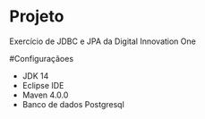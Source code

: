 # Projeto

Exercício de JDBC e JPA da Digital Innovation One

#Configuraçãoes
* JDK 14
* Eclipse IDE 
* Maven 4.0.0
* Banco de dados Postgresql
